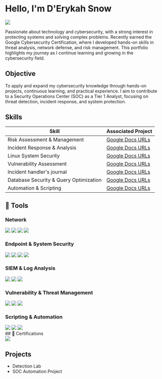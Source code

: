   # Hello, I'm D'Erykah Snow 
<a href="https://linkedin.com"><img src="https://img.shields.io/badge/-LinkedIn-0072b1?&style=for-the-badge&logo=linkedin&logoColor=white" /></a>


Passionate about technology and cybersecurity, with a strong interest in protecting systems and solving complex problems. Recently earned the Google Cybersecurity Certification, where I developed hands-on skills in threat analysis, network defense, and risk management. This portfolio highlights my journey as I continue learning and growing in the cybersecurity field.

## Objective


To apply and expand my cybersecurity knowledge through hands-on projects, continuous learning, and practical experience. I aim to contribute to a Security Operations Center (SOC) as a Tier 1 Analyst, focusing on threat detection, incident response, and system protection.

## Skills

| Skill                                         | Associated Project         |
|-----------------------------------------------|----------------------------|
| Risk Assessment & Management                  | <a href="https://docs.google.com/document/d/1x7eXa_tuLbLXDd1245ZRAMDhk5ifSo83fBmMZbeIbtA/edit?tab=t.0#heading=h.evidx83t54sc">Google Docs URLs</a>|
| Incident Response & Analysis                  | <a href="https://docs.google.com/document/d/1JseSfw-I9Zf3aWZsx8J3XtA_FeKtydCxfDQ1qzP9dSM/edit?tab=t.0">Google Docs URLs</a>|
| Linux System Security                         | <a href="https://docs.google.com/document/d/1G-lR8r3nOFlT9xLkcV4FSRILtYfdP989q8fdVQn94t4/edit?tab=t.0">Google Docs URLs</a>|
| Vulnerability Assessment                      | <a href="https://docs.google.com/document/d/1EET7jz139xD6TxcWARgFASTimzvjAvAOL03ayXoXRLQ/edit?tab=t.0#heading=h.5x0d5h95i329">Google Docs URLs</a>|
| Incident handler's journal                    | <a href="https://docs.google.com/document/d/1AAIiCEhS20-4ueN_-6u8JGHnkb1ncmOv4Uk1puhXoM0/edit?tab=t.0">Google Docs URLs</a>|
| Database Security & Query Optimization        | <a href="https://docs.google.com/document/d/1gEeiAn1pafx0hWdSGDB02y-PdavFUkK0WdDMxFNV-WU/edit?tab=t.0#heading=h.adnh333husy">Google Docs URLs</a>|
| Automation & Scripting                        | <a href="https://docs.google.com/document/d/1M45Y_vXrPJagwKw6tLx4zI4PBcfXM8gwOKqnviSUqaI/edit?tab=t.0#heading=h.dooa9fyvnog2">Google Docs URLs</a>|


## 🧰 Tools

### Network
<div>
    <img src="https://img.shields.io/badge/-Wireshark-1679A7?&style=for-the-badge&logo=Wireshark&logoColor=white" />
    <img src="https://img.shields.io/badge/-tcpdump-555555?&style=for-the-badge&logo=linux&logoColor=white" />
    <img src="https://img.shields.io/badge/-Nmap-4682B4?&style=for-the-badge&logoColor=white" />
    <img src="https://img.shields.io/badge/-Traceroute-708090?&style=for-the-badge&logoColor=white" />
</div>

### Endpoint & System Security
<div>
    <img src="https://img.shields.io/badge/-Linux_Command_Line-333333?&style=for-the-badge&logo=linux&logoColor=white" />
    <img src="https://img.shields.io/badge/-chmod/chown-4B0082?&style=for-the-badge&logoColor=white" />
    <img src="https://img.shields.io/badge/-Windows_Event_Viewer-0078D6?&style=for-the-badge&logo=windows&logoColor=white" />
    <img src="https://img.shields.io/badge/-Process_Explorer-4169E1?&style=for-the-badge&logo=Microsoft&logoColor=white" />
</div>

### SIEM & Log Analysis
<div>
    <img src="https://img.shields.io/badge/-Splunk-000000?&style=for-the-badge&logo=Splunk&logoColor=white" />
    <img src="https://img.shields.io/badge/-Microsoft_Sentinel-0078D4?&style=for-the-badge&logo=Microsoft&logoColor=white" />
    <img src="https://img.shields.io/badge/-Elastic_Stack_(ELK)-005571?&style=for-the-badge&logo=Elastic&logoColor=white" />
</div>

### Vulnerability & Threat Management
<div>
    <img src="https://img.shields.io/badge/-OpenVAS-006400?&style=for-the-badge&logoColor=white" />
    <img src="https://img.shields.io/badge/-Qualys/Nessus_(Familiarity)-B22222?&style=for-the-badge&logoColor=white" />
    <img src="https://img.shields.io/badge/-MITRE_ATT&CK_Framework-8B0000?&style=for-the-badge&logoColor=white" />
</div>

### Scripting & Automation
<div>
    <img src="https://img.shields.io/badge/-Python-3776AB?&style=for-the-badge&logo=Python&logoColor=white" />
    <img src="https://img.shields.io/badge/-SQL-003B57?&style=for-the-badge&logo=MySQL&logoColor=white" />
    <img src="https://img.shields.io/badge/-Bash/Shell_Scripting-121011?&style=for-the-badge&logo=gnu-bash&logoColor=white" />
</div>
## 📜 Certifications

<div>
    <a href="https://www.coursera.org/professional-certificates/google-cybersecurity" target="_blank">
        <img src="https://img.shields.io/badge/-Google_Cybersecurity_Certificate-34A853?&style=for-the-badge&logo=Google&logoColor=white" />
    </a>
</div>

## Projects
- Detection Lab
- SOC Automation Project

